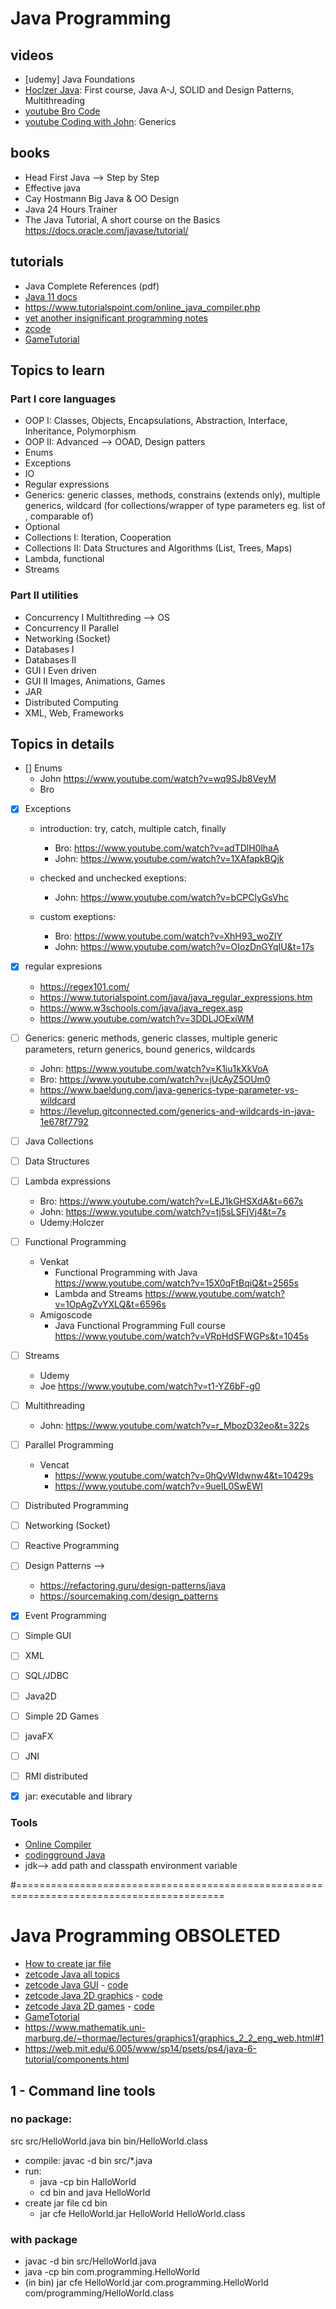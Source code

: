 # Java Programming

## videos
* [udemy] Java Foundations
* [Hoclzer Java](https://globalsoftwaresupport.teachable.com/courses): First course, Java A-J, SOLID and Design Patterns, Multithreading
* [youtube Bro Code](https://www.youtube.com/playlist?list=PLZPZq0r_RZOMhCAyywfnYLlrjiVOkdAI1)
* [youtube Coding with John](https://youtu.be/bCPClyGsVhc): Generics

## books
* Head First Java --> Step by Step
* Effective java
* Cay Hostmann Big Java & OO Design 
* Java 24 Hours Trainer
* The Java Tutorial, A short course on the Basics https://docs.oracle.com/javase/tutorial/

## tutorials
* Java Complete References (pdf)
* [Java 11 docs](https://docs.oracle.com/en/java/javase/11/docs/api/index.html)
* https://www.tutorialspoint.com/online_java_compiler.php
* [yet another insignificant programming notes](https://www3.ntu.edu.sg/home/ehchua/programming/index.html)
* [zcode](https://zetcode.com/all/#java)
* [GameTutorial](https://gametutorial.bozjatorium.com/tutorials)

## Topics to learn

### Part I core languages
* OOP I: Classes, Objects, Encapsulations, Abstraction, Interface, Inheritance, Polymorphism  
* OOP II: Advanced --> OOAD, Design patters
* Enums
* Exceptions
* IO
* Regular expressions
* Generics: generic classes, methods, constrains (extends only), multiple generics, wildcard (for collections/wrapper of type parameters  eg. list of , comparable of)
* Optional
* Collections I: Iteration, Cooperation
* Collections II: Data Structures and Algorithms (List, Trees, Maps)
* Lambda, functional 
* Streams 

### Part II utilities
* Concurrency I  Multithreding --> OS
* Concurrency II Parallel
* Networking (Socket)
* Databases I
* Databases II
* GUI I Even driven
* GUI II Images, Animations, Games
* JAR
* Distributed Computing
* XML, Web, Frameworks 


## Topics in details
* [] Enums
	* John https://www.youtube.com/watch?v=wq9SJb8VeyM
	* Bro 
* [x] Exceptions
	* introduction: try, catch, multiple catch, finally
		* Bro: https://www.youtube.com/watch?v=adTDlH0lhaA
		* John: https://www.youtube.com/watch?v=1XAfapkBQjk
	* checked and unchecked exeptions:
		* John: https://www.youtube.com/watch?v=bCPClyGsVhc
	
	* custom exeptions:
		* Bro: https://www.youtube.com/watch?v=XhH93_woZIY
		* John: https://www.youtube.com/watch?v=OIozDnGYqIU&t=17s

* [x] regular expresions
	* https://regex101.com/
	* https://www.tutorialspoint.com/java/java_regular_expressions.htm
	* https://www.w3schools.com/java/java_regex.asp
	* https://www.youtube.com/watch?v=3DDLJOExiWM

* [ ] Generics: generic methods, generic classes, multiple generic parameters, return generics, bound generics, wildcards
	* John: https://www.youtube.com/watch?v=K1iu1kXkVoA
	* Bro: https://www.youtube.com/watch?v=jUcAyZ5OUm0
	* https://www.baeldung.com/java-generics-type-parameter-vs-wildcard
	* https://levelup.gitconnected.com/generics-and-wildcards-in-java-1e678f7792

* [ ] Java Collections
* [ ] Data Structures

* [ ] Lambda expressions	
	* Bro: https://www.youtube.com/watch?v=LEJ1kGHSXdA&t=667s
	* John: https://www.youtube.com/watch?v=tj5sLSFjVj4&t=7s
	* Udemy:Holczer
* [ ] Functional Programming
	* Venkat
		* Functional Programming with Java https://www.youtube.com/watch?v=15X0qFtBqiQ&t=2565s
		* Lambda and Streams https://www.youtube.com/watch?v=1OpAgZvYXLQ&t=6596s
	* Amigoscode
		* Java Functional Programming Full course https://www.youtube.com/watch?v=VRpHdSFWGPs&t=1045s
* [ ] Streams
	* Udemy
	* Joe https://www.youtube.com/watch?v=t1-YZ6bF-g0

* [ ] Multithreading 
	* John: https://www.youtube.com/watch?v=r_MbozD32eo&t=322s
* [ ] Parallel Programming
	* Vencat
		* https://www.youtube.com/watch?v=0hQvWIdwnw4&t=10429s
		* https://www.youtube.com/watch?v=9ueIL0SwEWI
* [ ] Distributed Programming
* [ ] Networking (Socket)

* [ ] Reactive Programming 
* [ ] Design Patterns --> 
	* https://refactoring.guru/design-patterns/java
	* https://sourcemaking.com/design_patterns


* [x] Event Programming
* [ ] Simple GUI




* [ ] XML
* [ ] SQL/JDBC
* [ ] Java2D
* [ ] Simple 2D Games

* [ ] javaFX
* [ ] JNI
* [ ] RMI distributed
* [x] jar: executable and library


  
### Tools
* [Online Compiler](https://www.onlinegdb.com/)
* [codingground Java](https://www.tutorialspoint.com/compile_java_online.php)
* jdk--> add path and classpath  environment variable

#==========================================================================================
# Java Programming OBSOLETED
* [How to create jar file](https://low-orbit.net/java-how-to-create-an-executable-jar-file)
* [zetcode Java all topics](https://zetcode.com/all/#java)
* [zetcode Java GUI](https://zetcode.com/javaswing/) - [code](https://github.com/janbodnar/Java-Swing-Examples)
* [zetcode Java 2D graphics](https://zetcode.com/gfx/java2d/) - [code]()
* [zetcode Java 2D games](https://zetcode.com/javagames/) - [code](https://github.com/TKUIM/zetcode)
* [GameTotorial](https://gametutorial.bozjatorium.com/)
* https://www.mathematik.uni-marburg.de/~thormae/lectures/graphics1/graphics_2_2_eng_web.html#1
* https://web.mit.edu/6.005/www/sp14/psets/ps4/java-6-tutorial/components.html
## 1 - Command line tools
### no package:
src
src/HelloWorld.java
bin
bin/HelloWorld.class

* compile: javac -d bin src/*.java
* run: 
  * java -cp bin HalloWorld
  * cd bin and java HelloWorld
* create jar file cd bin
  * jar cfe HelloWorld.jar HelloWorld HelloWorld.class

### with package
* javac -d bin src/HelloWorld.java
* java -cp bin com.programming.HelloWorld
* (in bin) jar cfe HelloWorld.jar com.programming.HelloWorld com/programming/HelloWorld.class
